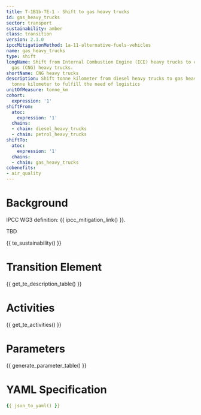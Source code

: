 ```yaml
---
title: T-1B1b-TE-1 - Shift to gas heavy trucks
id: gas_heavy_trucks
sector: transport
sustainability: amber
class: transition
version: 2.1.0
ipccMitigationMethod: 1a-11-alternative-fuels-vehicles
name: gas_heavy_trucks
type: shift
longName: Shift from Internal Combustion Engine (ICE) heavy trucks to compressed natural
  gas (CNG) heavy trucks.
shortName: CNG heavy trucks
description: Shift tonne kilometer from diesel heavy trucks to gas heavy trucks in
  tonne kilometer to fulfill the need of logistics
unitOfMeasure: tonne_km
cohort:
  expression: '1'
shiftFrom:
  atoc:
    expression: '1'
  chains:
  - chain: diesel_heavy_trucks
  - chain: petrol_heavy_trucks
shiftTo:
  atoc:
    expression: '1'
  chains:
  - chain: gas_heavy_trucks
cobenefits:
- air_quality
---
```

# Background

IPCC WG3 definition: {{ ipcc_mitigation_link() }}.

TBD




{{ te_sustainability() }}

# Transition Element

{{ get_te_description_table() }}


# Activities

{{ get_te_activities() }}


# Parameters

{{ generate_parameter_table() }}


# YAML Specification

```yaml
{{ json_to_yaml() }}
```
